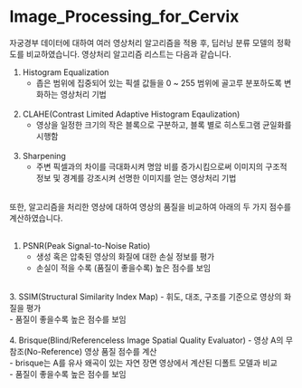 # Image_Processing_for_Cervix

자궁경부 데이터에 대하여 여러 영상처리 알고리즘을 적용 후, 딥러닝 분류 모델의 정확도를 비교하였습니다.
영상처리 알고리즘 리스트는 다음과 같습니다.
<br/>
1. Histogram Equalization <br/>
    - 좁은 범위에 집중되어 있는 픽셀 값들을 0 ~ 255 범위에 골고루 분포하도록 변화하는 영상처리 기법
<br/><br/>
2. CLAHE(Contrast Limited Adaptive Histogram Eqaulization) <br/>
    - 영상을 일정한 크기의 작은 블록으로 구분하고, 블록 별로 히스토그램 균일화를 시행함
<br/><br/>
3. Sharpening <br/>
    - 주변 픽셀과의 차이를 극대화시켜 명암 비를 증가시킴으로써 이미지의 구조적 정보 및 경계를 강조시켜 선명한 이미지를 얻는 영상처리 기법
<br/><br/>

또한, 알고리즘을 처리한 영상에 대하여 영상의 품질을 비교하여 아래의 두 가지 점수를 계산하였습니다. <br/>
<br/>
1. PSNR(Peak Signal-to-Noise Ratio)
    - 생성 혹은 압축된 영상의 화질에 대한 손실 정보를 평가 <br/>
    - 손실이 적을 수록 (품질이 좋을수록) 높은 점수를 보임 <br/>
<br/>
3. SSIM(Structural Similarity Index Map)
    - 휘도, 대조, 구조를 기준으로 영상의 화질을 평가 <br/>
    - 품질이 좋을수록 높은 점수를 보임 <br/>
<br/>
4. Brisque(Blind/Referenceless Image Spatial Quality Evaluator)
    - 영상 A의 무참조(No-Reference) 영상 품질 점수를 계산 <br/>
    - brisque는 A를 유사 왜곡이 있는 자연 장면 영상에서 계산된 디폴트 모델과 비교 <br/>
    - 품질이 좋을수록 높은 점수를 보임 <br/>
<br/>
